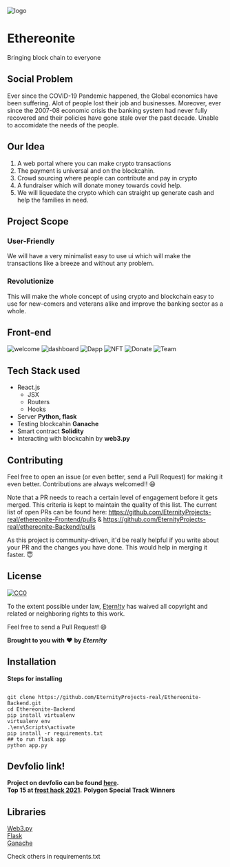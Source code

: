 ![logo](https://i.ibb.co/MnCwDJT/logofull.png)

# Ethereonite

Bringing block chain to everyone

## Social Problem

Ever since the COVID-19 Pandemic happened, the Global economics have been suffering.  Alot of people lost their job and businesses. Moreover,  ever since the 2007-08 economic crisis the banking system had never fully recovered and their policies have gone stale over the past decade. Unable to accomidate the needs of the people.

## Our Idea


1. A web portal where you can make crypto transactions          
2. The payment is universal and on the blockcahin. 
3. Crowd sourcing where people  can contribute and pay in crypto
4. A fundraiser which will donate money towards covid help.
5. We will liquedate the crypto which can straight up generate cash and help the families in need.


## Project Scope
### User-Friendly
We will have a very minimalist easy to use ui which will make the transactions like a breeze and without any problem.
### Revolutionize
This will make the whole concept of using crypto and blockchain easy to use for new-comers and veterans alike and improve the banking sector as a whole.

## Front-end
<img src="https://i.ibb.co/Wyb8qf9/welcome.png" alt="welcome" border="0">
<img src="https://i.ibb.co/K2dZBGT/dashboard.png" alt="dashboard" border="0">
<img src="https://i.ibb.co/KVXC16j/Dapp.png" alt="Dapp" border="0">
<img src="https://i.ibb.co/nRhZQfr/NFT.png" alt="NFT" border="0">
<img src="https://i.ibb.co/LkcMpnn/Donate.png" alt="Donate" border="0">
<img src="https://i.ibb.co/cYkhvsw/Team.png" alt="Team" border="0">



## Tech Stack used
* React.js
  - JSX
  - Routers
  - Hooks
* Server <b>Python, flask</b>
* Testing blockcahin <b>Ganache</b>
* Smart contract <b>Solidity</b>
* Interacting with blockcahin by <b>web3.py</b>

## Contributing

Feel free to open an issue (or even better, send a Pull Request) for making it even better. Contributions are always welcomed!! 😄

Note that a PR needs to reach a certain level of engagement before it gets merged. This criteria is kept to maintain the quality of this list. The current list of open PRs can be found here: https://github.com/EternityProjects-real/ethereonite-Frontend/pulls & https://github.com/EternityProjects-real/ethereonite-Backend/pulls

As this project is community-driven, it'd be really helpful if you write about your PR and the changes you have done. This would help in merging it faster. 😇


## License

[![CC0](http://mirrors.creativecommons.org/presskit/buttons/88x31/svg/cc-zero.svg)](https://creativecommons.org/publicdomain/zero/1.0/)

To the extent possible under law, [Etern!ty](https://github.com/EternityProjects-real/Ethereonite-Backend) has waived all copyright and related or neighboring rights to this work.

Feel free to send a Pull Request! 😄

**Brought to you with** ❤️ **by** ***Etern!ty***


## Installation
**Steps for installing**
```

git clone https://github.com/EternityProjects-real/Ethereonite-Backend.git
cd Ethereonite-Backend
pip install virtualenv
virtualenv env
.\env\Scripts\activate
pip install -r requirements.txt
## to run flask app 
python app.py

```

## Devfolio link!
**Project on devfolio can be found [here](https://devfolio.co/submissions/ethereonite-77bc).**<br>
**Top 15 at [frost hack 2021](https://frosthack2021.devfolio.co/submissions).**
**Polygon Special Track Winners**

## Libraries
[Web3.py](https://web3py.readthedocs.io/en/stable/) <br>
[Flask](https://flask.palletsprojects.com/en/1.1.x/) <br>
[Ganache](https://www.trufflesuite.com/ganache)<br>

Check others in requirements.txt
